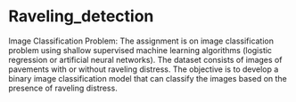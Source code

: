 # Raveling_detection
Image Classification Problem: 
The assignment is on image classification problem using shallow supervised machine learning algorithms (logistic regression or artificial neural networks). 
The dataset consists of images of pavements with or without raveling distress. 
The objective is to develop a binary image classification model that can classify the images based on the presence of raveling distress.
